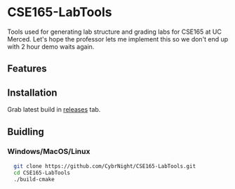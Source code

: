 
# CSE165-LabTools

Tools used for generating lab structure and grading labs for CSE165 at UC Merced.
Let's hope the professor lets me implement this so we don't end up with 2 hour demo waits again.

## Features

## Installation
Grab latest build in [releases](https://github.com/CybrNight/CSE165-LabTools/releases) tab.

## Buidling

### Windows/MacOS/Linux
```bash
  git clone https://github.com/CybrNight/CSE165-LabTools.git
  cd CSE165-LabTools
  ./build-cmake
```
